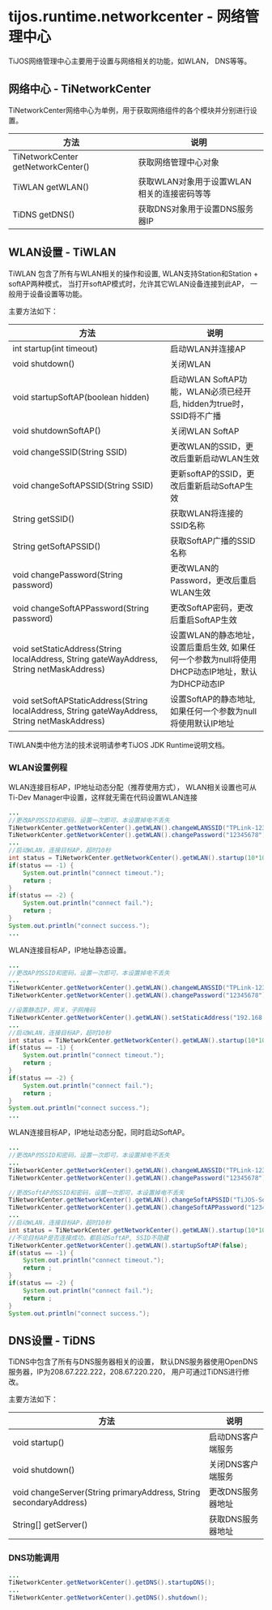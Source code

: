 # tijos.runtime.networkcenter - 网络管理中心

TiJOS网络管理中心主要用于设置与网络相关的功能，如WLAN， DNS等等。

## 网络中心 - TiNetworkCenter

TiNetworkCenter网络中心为单例，用于获取网络组件的各个模块并分别进行设置。

| 方法                                 | 说明                        |
| ---------------------------------- | ------------------------- |
| TiNetworkCenter getNetworkCenter() | 获取网络管理中心对象                |
| TiWLAN getWLAN()                   | 获取WLAN对象用于设置WLAN相关的连接密码等等 |
| TiDNS getDNS()                     | 获取DNS对象用于设置DNS服务器IP       |

## WLAN设置 - TiWLAN

TiWLAN 包含了所有与WLAN相关的操作和设置, WLAN支持Station和Station + softAP两种模式， 当打开softAP模式时，允许其它WLAN设备连接到此AP， 一般用于设备设置等功能。

主要方法如下：

| 方法                                       | 说明                                       |
| ---------------------------------------- | ---------------------------------------- |
| int startup(int timeout)                 | 启动WLAN并连接AP                              |
| void shutdown()                          | 关闭WLAN                                   |
| void startupSoftAP(boolean hidden)       | 启动WLAN SoftAP功能，WLAN必须已经开启, hidden为true时， SSID将不广播 |
| void shutdownSoftAP()                    | 关闭WLAN SoftAP                            |
| void changeSSID(String SSID)             | 更改WLAN的SSID，更改后重新启动WLAN生效                |
| void changeSoftAPSSID(String SSID)       | 更新softAP的SSID，更改后重新启动SoftAP生效            |
| String getSSID()                         | 获取WLAN将连接的SSID名称                         |
| String getSoftAPSSID()                   | 获取SoftAP广播的SSID名称                        |
| void changePassword(String password)     | 更改WLAN的Password，更改后重启WLAN生效              |
| void changeSoftAPPassword(String password) | 更改SoftAP密码，更改后重启SoftAP生效                 |
| void setStaticAddress(String localAddress, String gateWayAddress, String netMaskAddress) | 设置WLAN的静态地址，设置后重启生效, 如果任何一个参数为null将使用DHCP动态IP地址，默认为DHCP动态IP |
| void setSoftAPStaticAddress(String localAddress, String gateWayAddress, String netMaskAddress) | 设置SoftAP的静态地址, 如果任何一个参数为null将使用默认IP地址    |

TiWLAN类中他方法的技术说明请参考TiJOS JDK Runtime说明文档。



### WLAN设置例程

WLAN连接目标AP，IP地址动态分配（推荐使用方式）， WLAN相关设置也可从Ti-Dev Manager中设置，这样就无需在代码设置WLAN连接

```java
...
//更改AP的SSID和密码，设置一次即可，本设置掉电不丢失
TiNetworkCenter.getNetworkCenter().getWLAN().changeWLANSSID("TPLink-123");
TiNetworkCenter.getNetworkCenter().getWLAN().changePassword("12345678");
...
//启动WLAN，连接目标AP，超时10秒
int status = TiNetworkCenter.getNetworkCenter().getWLAN().startup(10*1000);
if(status == -1) {
    System.out.println("connect timeout.");
    return ;
}
if(status == -2) {
    System.out.println("connect fail.");
    return ;    
}
System.out.println("connect success.");
...
```

WLAN连接目标AP，IP地址静态设置。

```java
...
//更改AP的SSID和密码，设置一次即可，本设置掉电不丢失
...
TiNetworkCenter.getNetworkCenter().getWLAN().changeWLANSSID("TPLink-123");
TiNetworkCenter.getNetworkCenter().getWLAN().changePassword("12345678");

//设置静态IP，网关，子网掩码
TiNetworkCenter.getNetworkCenter().getWLAN().setStaticAddress("192.168.1.100", "192.168.1.1", "255.255.255.0");
...
//启动WLAN，连接目标AP，超时10秒
int status = TiNetworkCenter.getNetworkCenter().getWLAN().startup(10*1000);
if(status == -1) {
    System.out.println("connect timeout.");
    return ;
}
if(status == -2) {
    System.out.println("connect fail.");
    return ;    
}
System.out.println("connect success.");
...
```

WLAN连接目标AP，IP地址动态分配，同时启动SoftAP。

```java
...
//更改AP的SSID和密码，设置一次即可，本设置掉电不丢失
...
TiNetworkCenter.getNetworkCenter().getWLAN().changeWLANSSID("TPLink-123");
TiNetworkCenter.getNetworkCenter().getWLAN().changePassword("12345678");

//更改SoftAP的SSID和密码，设置一次即可，本设置掉电不丢失
TiNetworkCenter.getNetworkCenter().getWLAN().changeSoftAPSSID("TiJOS-SoftAP");
TiNetworkCenter.getNetworkCenter().getWLAN().changeSoftAPPassword("12345678", true);
...
//启动WLAN，连接目标AP，超时10秒
int status = TiNetworkCenter.getNetworkCenter().getWLAN().startup(10*1000);
//不论目标AP是否连接成功，都启动SoftAP, SSID不隐藏
TiNetworkCenter.getNetworkCenter().getWLAN().startupSoftAP(false);
if(status == -1) {
    System.out.println("connect timeout.");
    return ;
}
if(status == -2) {
    System.out.println("connect fail.");
    return ;    
}
System.out.println("connect success.");
```



## DNS设置  - TiDNS

TiDNS中包含了所有与DNS服务器相关的设置， 默认DNS服务器使用OpenDNS服务器，IP为208.67.222.222，208.67.220.220， 用户可通过TiDNS进行修改。

主要方法如下：

| 方法                                       | 说明         |
| ---------------------------------------- | ---------- |
| void startup()                           | 启动DNS客户端服务 |
| void shutdown()                          | 关闭DNS客户端服务 |
| void changeServer(String primaryAddress, String secondaryAddress) | 更改DNS服务器地址 |
| String[] getServer()                     | 获取DNS服务器地址 |

### DNS功能调用

```java
...
TiNetworkCenter.getNetworkCenter().getDNS().startupDNS();
...
TiNetworkCenter.getNetworkCenter().getDNS().shutdown();
```





